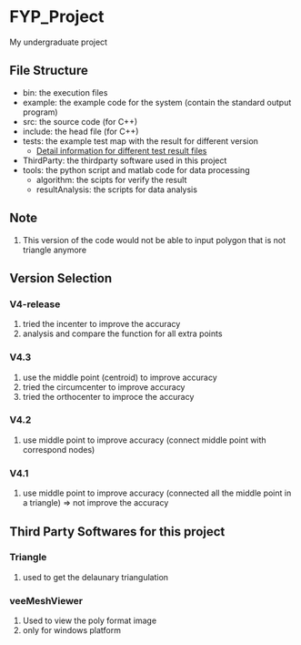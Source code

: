 # FYP_Project
My undergraduate project

## File Structure
- bin: the execution files
- example: the example code for the system (contain the standard output program)
- src: the source code (for C++)
- include: the head file (for C++)
- tests: the example test map with the result for different version
  - [Detail information for different test result files](tests/testCollections.md)
- ThirdParty: the thirdparty software used in this project
- tools: the python script and matlab code for data processing
  - algorithm: the scipts for verify the result
  - resultAnalysis: the scripts for data analysis


## Note
1. This version of the code would not be able to input polygon that is not triangle anymore

## Version Selection
### V4-release
1. tried the incenter to improve the accuracy
2. analysis and compare the function for all extra points

### V4.3
1. use the middle point (centroid) to improve accuracy
2. tried the circumcenter to improve accuracy 
3. tried the orthocenter to improce the accuracy

### V4.2
1. use middle point to improve accuracy (connect middle point with correspond nodes)

### V4.1
1. use middle point to improve accuracy (connected all the middle point in a triangle) => not improve the accuracy


## Third Party Softwares for this project

### Triangle
1. used to get the delaunary triangulation


### veeMeshViewer
1. Used to view the poly format image
2. only for windows platform
